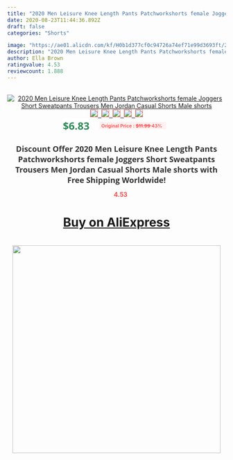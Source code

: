 ```yaml
---
title: "2020 Men Leisure Knee Length Pants Patchworkshorts female Joggers Short Sweatpants Trousers Men Jordan Casual Shorts Male shorts"
date: 2020-08-23T11:44:36.892Z
draft: false
categories: "Shorts"

image: "https://ae01.alicdn.com/kf/H0b1d377cf0c94726a74ef71e99d3693ft/2020-Men-Leisure-Knee-Length-Pants-Patchworkshorts-female-Joggers-Short-Sweatpants-Trousers-Men-Jordan-Casual-Shorts.jpg"
description: "2020 Men Leisure Knee Length Pants Patchworkshorts female Joggers Short Sweatpants Trousers Men Jordan Casual Shorts Male shorts"
author: Ella Brown
ratingvalue: 4.53
reviewcount: 1.888
---
```

<br>
<div style="text-align: center;">
<a href="https://s.click.aliexpress.com/e/_Ama0yN" target="_blank" rel="nofollow noopener noreferrer"><img alt="2020 Men Leisure Knee Length Pants Patchworkshorts female Joggers Short Sweatpants Trousers Men Jordan Casual Shorts Male shorts" class="magnifier-image" src="https://ae01.alicdn.com/kf/H0b1d377cf0c94726a74ef71e99d3693ft/2020-Men-Leisure-Knee-Length-Pants-Patchworkshorts-female-Joggers-Short-Sweatpants-Trousers-Men-Jordan-Casual-Shorts.jpg_640x640.jpg">
<br>
<img style="border:1px solid salmon" src="https://ae01.alicdn.com/kf/H0b1d377cf0c94726a74ef71e99d3693ft/2020-Men-Leisure-Knee-Length-Pants-Patchworkshorts-female-Joggers-Short-Sweatpants-Trousers-Men-Jordan-Casual-Shorts.jpg_120x120.jpg">&nbsp;&nbsp;<img style="border:1px solid salmon" src="https://ae01.alicdn.com/kf/H5115beec9da24e4495e884b88b4f54bcg/2020-Men-Leisure-Knee-Length-Pants-Patchworkshorts-female-Joggers-Short-Sweatpants-Trousers-Men-Jordan-Casual-Shorts.jpg_120x120.jpg">&nbsp;&nbsp;<img style="border:1px solid salmon" src="https://ae01.alicdn.com/kf/Hc92030b4c95043cfbf5b64d554f9de7aS/2020-Men-Leisure-Knee-Length-Pants-Patchworkshorts-female-Joggers-Short-Sweatpants-Trousers-Men-Jordan-Casual-Shorts.jpg_120x120.jpg">&nbsp;&nbsp;<img style="border:1px solid salmon" src="https://ae01.alicdn.com/kf/H02a6befd87a04b849fb07d8924eba4d4L/2020-Men-Leisure-Knee-Length-Pants-Patchworkshorts-female-Joggers-Short-Sweatpants-Trousers-Men-Jordan-Casual-Shorts.jpg_120x120.jpg">&nbsp;&nbsp;<img style="border:1px solid salmon" src="https://ae01.alicdn.com/kf/Hc348ac69a60f421f85797fdf1999f3bbq/2020-Men-Leisure-Knee-Length-Pants-Patchworkshorts-female-Joggers-Short-Sweatpants-Trousers-Men-Jordan-Casual-Shorts.jpg_120x120.jpg"></a></div><br0>
<div style="text-align: center;"><span style="background-color: white; border: 0px; box-sizing: border-box; color: seagreen; display: inline-block; font-family: &quot;open sans&quot; , &quot;arial&quot; , &quot;helvetica&quot; , sans-serif , &quot;heiti&quot;; font-size: 24px; font-stretch: inherit; font-weight: 700; line-height: inherit; margin: 0px 10px 0px 0px; padding: 0px; vertical-align: middle;">$6.83 </span>
<span style="background: rgb(255 , 241 , 241); border-radius: 3px; border: 0px; box-sizing: border-box; color: #ff4747; display: inline-block; font-family: inherit; font-size: 12px; font-stretch: inherit; font-style: inherit; font-variant: inherit; font-weight: 600; line-height: inherit; margin: 0px; padding: 2px 5px; transform: scale(0.9); vertical-align: middle;">Original Price : <b style="text-decoration: line-through;">$11.99 </b> 43%&nbsp;&nbsp;</span></div>
<h1 style="color: #333333; display: inline-block; font-family: &quot;open sans&quot; , &quot;arial&quot; , &quot;helvetica&quot; , sans-serif , &quot;heiti&quot;; font-size: 18px; font-stretch: inherit; font-weight: 700; text-align: center;">Discount Offer 2020 Men Leisure Knee Length Pants Patchworkshorts female Joggers Short Sweatpants Trousers Men Jordan Casual Shorts Male shorts with Free Shipping Worldwide!</h1>
<div style="color: #ff4747; text-align: center;">
<img src="https://4.bp.blogspot.com/-M0ZcTcb-5uY/XleCXlxnR4I/AAAAAAAAAEc/OrjgMkXV1oMQFaCRZj5HQwOCBcu3w1FegCPcBGAYYCw/s1600/star.png" style="height: 15px;">&nbsp;<b>4.53</b></div>
<div class="button_cont" align="center"><a class="buynow_a" href="https://s.click.aliexpress.com/e/_Ama0yN" target="_blank" rel="nofollow noopener noreferrer"><H1>Buy on AliExpress</H1></a></div><br>
<div class="separator" style="clear: both; text-align: center;">
<img src="https://lh3.googleusercontent.com/-pTy5HemUv9M/XlePHvY0dAI/AAAAAAAAAE4/0nX5iRUoIWY8eMW9Dpxeirr157OZliDIgCLcBGAsYHQ/s1600/badge.gif" width="480">
</div>
